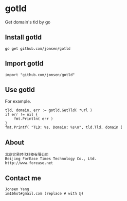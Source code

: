 gotld
=====

Get domain's tld by go


## Install gotld

    go get github.com/jonsen/gotld

## Import gotld

    import "github.com/jonsen/gotld"


## Use gotld

For example.

    tld, domain, err := gotld.GetTld( *url )
    if err != nil {
        fmt.Println( err )
    }
    fmt.Printf( "TLD: %s, Domain: %s\n", tld.Tld, domain )

## About

    北京实易时代科技有限公司
    Beijing ForEase Times Technology Co., Ltd.
    http://www.forease.net
    
## Contact me

    Jonsen Yang
    im16hot#gmail.com (replace # with @)
